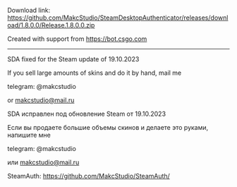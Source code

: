 Download link: https://github.com/MakcStudio/SteamDesktopAuthenticator/releases/download/1.8.0.0/Release.1.8.0.0.zip

Created with support from https://bot.csgo.com

---------------

SDA fixed for the Steam update of 19.10.2023

If you sell large amounts of skins and do it by hand, mail me

telegram: @makcstudio

or makcstudio@mail.ru

SDA исправлен под обновление Steam от 19.10.2023

Если вы продаете большие объемы скинов и делаете это руками, напишите мне

telegram: @makcstudio

или makcstudio@mail.ru

SteamAuth: https://github.com/MakcStudio/SteamAuth/
